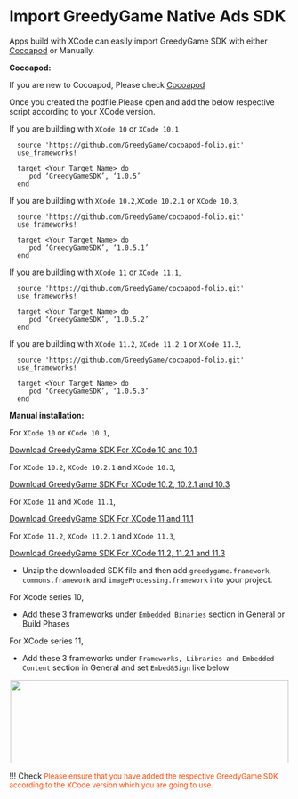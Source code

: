 #  **Import GreedyGame Native Ads SDK**

Apps build with XCode can easily import GreedyGame SDK with either <a target="_blank" rel="noopener noreferrer" href="https://cocoapods.org/">Cocoapod</a> or Manually.

**Cocoapod:**

If you are new to Cocoapod, Please check <a target="_blank" rel="noopener noreferrer" href="https://guides.cocoapods.org/using/getting-started.html">Cocoapod</a>

Once you created the podfile.Please open and add the below respective script according to your XCode version.


 If you are building with `XCode 10` or `XCode 10.1`

```
  source 'https://github.com/GreedyGame/cocoapod-folio.git'   
  use_frameworks!

  target <Your Target Name> do
     pod ‘GreedyGameSDK’, ‘1.0.5’
  end
```

If you are building with `XCode 10.2`,`XCode 10.2.1` or `XCode 10.3`,

```
  source 'https://github.com/GreedyGame/cocoapod-folio.git'   
  use_frameworks!

  target <Your Target Name> do
     pod ‘GreedyGameSDK’, ‘1.0.5.1’
  end
```

If you are building with `XCode 11` or `XCode 11.1`,

```
  source 'https://github.com/GreedyGame/cocoapod-folio.git'   
  use_frameworks!

  target <Your Target Name> do
     pod ‘GreedyGameSDK’, ‘1.0.5.2’
  end
```

If you are building with `XCode 11.2`, `XCode 11.2.1` or `XCode 11.3`,

```
  source 'https://github.com/GreedyGame/cocoapod-folio.git'   
  use_frameworks!

  target <Your Target Name> do
     pod ‘GreedyGameSDK’, ‘1.0.5.3’
  end
```

**Manual installation:**

For `XCode 10` or `XCode 10.1`,

 <a target="_blank" rel="noopener noreferrer" href="https://github.com/GreedyGame/ios-native-plugin/archive/1.0.5.zip" class="pure-material-button-contained">Download GreedyGame SDK For XCode 10 and 10.1</a>

For `XCode 10.2`, `XCode 10.2.1` and `XCode 10.3`,

  <a target="_blank" rel="noopener noreferrer" href="https://github.com/GreedyGame/ios-native-plugin/archive/1.0.5.1.zip" class="pure-material-button-contained">Download GreedyGame SDK For XCode 10.2, 10.2.1 and 10.3</a>

For `XCode 11` and `XCode 11.1`,

  <a target="_blank" rel="noopener noreferrer" href="https://github.com/GreedyGame/ios-native-plugin/archive/1.0.5.2.zip" class="pure-material-button-contained">Download GreedyGame SDK For XCode 11 and 11.1</a>

For `XCode 11.2`, `XCode 11.2.1` and `XCode 11.3`,

  <a target="_blank" rel="noopener noreferrer" href="https://github.com/GreedyGame/ios-native-plugin/archive/1.0.5.3.zip" class="pure-material-button-contained">Download GreedyGame SDK For XCode 11.2, 11.2.1 and 11.3</a>

 * Unzip the downloaded SDK file and then add `greedygame.framework`, `commons.framework` and `imageProcessing.framework` into your project.

For Xcode series 10,

   * Add these 3 frameworks under `Embedded Binaries` section in General or Build Phases

For XCode series 11,

   * Add these 3 frameworks under `Frameworks, Libraries and Embedded Content` section in General and set `Embed&Sign` like below

   <center><img src="/img/iOS/Embed-frameworks-XCode11.png" alt="" style="margin-left: 0px" width="500" height="150"></center>

!!! Check 
    <font size="2.5" color="OrangeRed">Please ensure that you have added the respective GreedyGame SDK according to the XCode version which you are going to use.</font>

